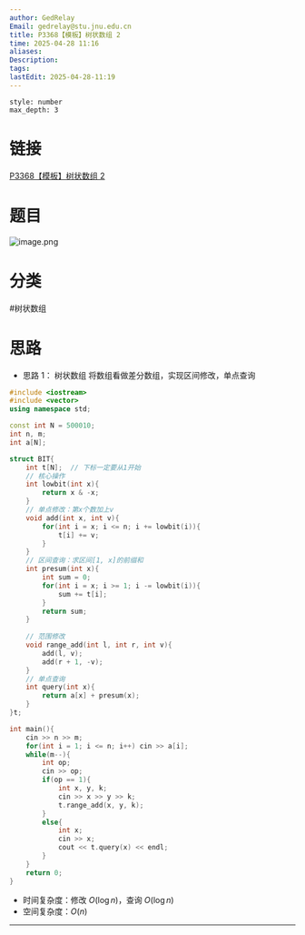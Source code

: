 ```yaml
---
author: GedRelay
Email: gedrelay@stu.jnu.edu.cn
title: P3368【模板】树状数组 2
time: 2025-04-28 11:16
aliases: 
Description: 
tags: 
lastEdit: 2025-04-28-11:19
---
```


```toc
style: number
max_depth: 3
```

# 链接
[P3368【模板】树状数组 2](https://www.luogu.com.cn/problem/P3368) 

# 题目
![image.png](https://ged-pic-bed.oss-cn-guangzhou.aliyuncs.com/img/202504281117865.png)


# 分类
#树状数组 

# 思路
- 思路 1：
树状数组
将数组看做差分数组，实现区间修改，单点查询

```cpp
#include <iostream>
#include <vector>
using namespace std;

const int N = 500010;
int n, m;
int a[N];

struct BIT{
    int t[N];  // 下标一定要从1开始
    // 核心操作
    int lowbit(int x){
        return x & -x;
    }
    // 单点修改：第x个数加上v
    void add(int x, int v){
        for(int i = x; i <= n; i += lowbit(i)){
            t[i] += v;
        }
    }
    // 区间查询：求区间[1, x]的前缀和
    int presum(int x){
        int sum = 0;
        for(int i = x; i >= 1; i -= lowbit(i)){
            sum += t[i];
        }
        return sum;
    }
    
    // 范围修改
    void range_add(int l, int r, int v){
        add(l, v);
        add(r + 1, -v);
    }
    // 单点查询
    int query(int x){
        return a[x] + presum(x);
    }
}t;

int main(){
    cin >> n >> m;
    for(int i = 1; i <= n; i++) cin >> a[i];
    while(m--){
        int op;
        cin >> op;
        if(op == 1){
            int x, y, k;
            cin >> x >> y >> k;
            t.range_add(x, y, k);
        }
        else{
            int x;
            cin >> x;
            cout << t.query(x) << endl;
        }
    }
    return 0;
}
```


- 时间复杂度：修改 ${O\left( \log n \right)  }$，查询 ${O\left( \log n \right)  }$ 
- 空间复杂度：${O\left( n \right)  }$ 


---

